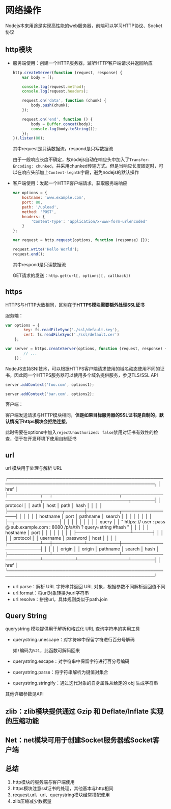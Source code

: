 # 网络操作

Nodejs本来用途是实现高性能的web服务器，前端可以学习HTTP协议、Socket协议

## http模块

* 服务端使用：创建一个HTTP服务器，监听HTTP客户端请求并返回响应

    ```javascript
    http.createServer(function (request, response) {
        var body = [];

        console.log(request.method);
        console.log(request.headers);

        request.on('data', function (chunk) {
            body.push(chunk);
        });

        request.on('end', function () {
            body = Buffer.concat(body);
            console.log(body.toString());
        });
    }).listen(80);
    ```

    其中request是只读数据流，respond是只写数据流

    由于一般响应长度不确定，故nodejs自动在响应头中加入了`Transfer-Encoding: chunked`，并采用chunked传输方式。但是当响应长度固定时，可以在响应头部加上`Content-legnth`字段，避免nodejs的默认操作

* 客户端使用：发起一个HTTP客户端请求，获取服务端响应

    ```javascript
    var options = {
        hostname: 'www.example.com',
        port: 80,
        path: '/upload',
        method: 'POST',
        headers: {
            'Content-Type': 'application/x-www-form-urlencoded'
        }
    };

    var request = http.request(options, function (response) {});

    request.write('Hello World');
    request.end();
    ```

    其中respond是只读数据流

    GET请求的发送：`http.get(url[, options][, callback])`

## https

HTTPS与HTTP大致相同，区别在于**HTTPS模块需要额外处理SSL证书**

服务端：

```javascript
var options = {
        key: fs.readFileSync('./ssl/default.key'),
        cert: fs.readFileSync('./ssl/default.cer')
    };

var server = https.createServer(options, function (request, response) {
        // ...
    });
```

NodeJS支持SNI技术，可以根据HTTPS客户端请求使用的域名动态使用不同的证书，因此同一个HTTPS服务器可以使用多个域名提供服务，参见TLS/SSL API

```javascript
server.addContext('foo.com', options1);

server.addContext('bar.com', options2);
```

客户端：

客户端发送请求与HTTP模块相同，**但是如果目标服务器的SSL证书是自制的，默认情况下https模块会拒绝连接**。

此时需要在options中加入`rejectUnauthorized: false`禁用对证书有效性的检查，便于在开发环境下使用自制证书

## url

url 模块用于处理与解析 URL

┌────────────────────────────────────────────────────────────────────────────────────────────────┐
│                                              href                                              │
├──────────┬──┬─────────────────────┬────────────────────────┬───────────────────────────┬───────┤
│ protocol │  │        auth         │          host          │           path            │ hash  │
│          │  │                     ├─────────────────┬──────┼──────────┬────────────────┤       │
│          │  │                     │    hostname     │ port │ pathname │     search     │       │
│          │  │                     │                 │      │          ├─┬──────────────┤       │
│          │  │                     │                 │      │          │ │    query     │       │
"  https:   //    user   :   pass   @ sub.example.com : 8080   /p/a/t/h  ?  query=string   #hash "
│          │  │          │          │    hostname     │ port │          │                │       │
│          │  │          │          ├─────────────────┴──────┤          │                │       │
│ protocol │  │ username │ password │          host          │          │                │       │
├──────────┴──┼──────────┴──────────┼────────────────────────┤          │                │       │
│   origin    │                     │         origin         │ pathname │     search     │ hash  │
├─────────────┴─────────────────────┴────────────────────────┴──────────┴────────────────┴───────┤
│                                              href                                              │
└────────────────────────────────────────────────────────────────────────────────────────────────┘

* url.parse：解析 URL 字符串并返回 URL 对象，根据参数不同解析返回值不同
* url.format：将url对象转换为url字符串
* url.resolve：拼接url，具体规则类似于path.join

## Query String

querystring 模块提供用于解析和格式化 URL 查询字符串的实用工具

* querystring.unescape：对字符串中保留字符进行百分号解码

    如`!`编码为`%21`，此函数可解码回来

* querystring.escape：对字符串中保留字符进行百分号编码
* querystring.parse：将字符串解析为键值对集合
* querystring.stringify：通过迭代对象的自身属性从给定的 obj 生成字符串

其他详细参数见API

## zlib：zlib模块提供通过 Gzip 和 Deflate/Inflate 实现的压缩功能

## Net：net模块可用于创建Socket服务器或Socket客户端

## 总结

1. http模块的服务端与客户端使用
2. https模块注意ssl证书的处理，其他基本与http相同
3. request.url、url、querystring模块经常搭配使用
4. zlib压缩减少数据量